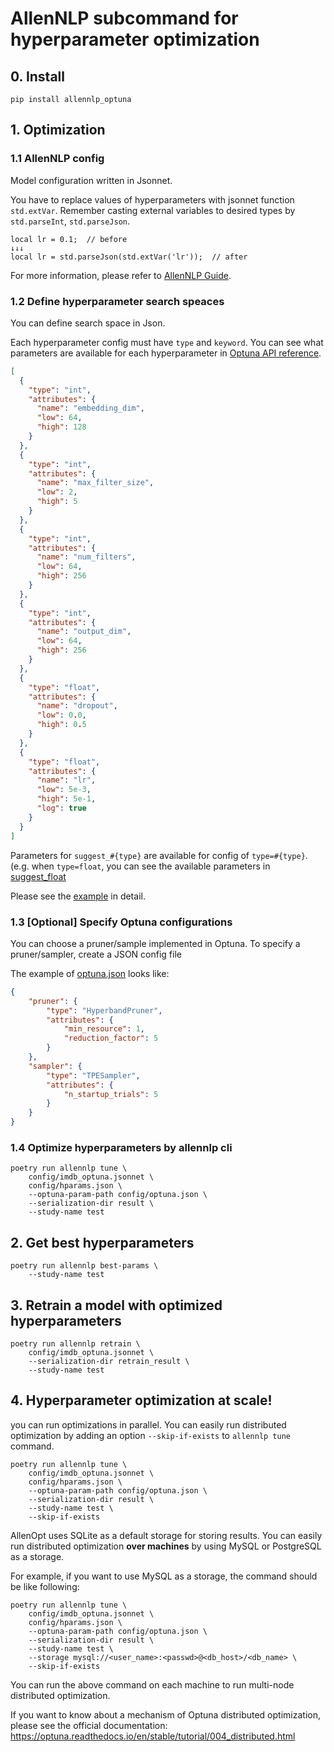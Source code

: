 # AllenNLP subcommand for hyperparameter optimization


## 0. Install

```
pip install allennlp_optuna
```


## 1. Optimization


### 1.1 AllenNLP config

Model configuration written in Jsonnet.

You have to replace values of hyperparameters with jsonnet function `std.extVar`.
Remember casting external variables to desired types by `std.parseInt`, `std.parseJson`.

```jsonnet
local lr = 0.1;  // before
↓↓↓
local lr = std.parseJson(std.extVar('lr'));  // after
```

For more information, please refer to [AllenNLP Guide](https://guide.allennlp.org/hyperparameter-optimization).


### 1.2 Define hyperparameter search speaces

You can define search space in Json.

Each hyperparameter config must have `type` and `keyword`.
You can see what parameters are available for each hyperparameter in
[Optuna API reference](https://optuna.readthedocs.io/en/stable/reference/generated/optuna.trial.Trial.html#optuna.trial.Trial).

```json
[
  {
    "type": "int",
    "attributes": {
      "name": "embedding_dim",
      "low": 64,
      "high": 128
    }
  },
  {
    "type": "int",
    "attributes": {
      "name": "max_filter_size",
      "low": 2,
      "high": 5
    }
  },
  {
    "type": "int",
    "attributes": {
      "name": "num_filters",
      "low": 64,
      "high": 256
    }
  },
  {
    "type": "int",
    "attributes": {
      "name": "output_dim",
      "low": 64,
      "high": 256
    }
  },
  {
    "type": "float",
    "attributes": {
      "name": "dropout",
      "low": 0.0,
      "high": 0.5
    }
  },
  {
    "type": "float",
    "attributes": {
      "name": "lr",
      "low": 5e-3,
      "high": 5e-1,
      "log": true
    }
  }
]
```

Parameters for `suggest_#{type}` are available for config of `type=#{type}`. (e.g. when `type=float`,
you can see the available parameters in [suggest\_float](https://optuna.readthedocs.io/en/stable/reference/generated/optuna.trial.Trial.html#optuna.trial.Trial.suggest_float)

Please see the [example](./config/hparams.json) in detail.


### 1.3 [Optional] Specify Optuna configurations

You can choose a pruner/sample implemented in Optuna.
To specify a pruner/sampler, create a JSON config file

The example of [optuna.json](./config/optuna.json) looks like:

```json
{
    "pruner": {
        "type": "HyperbandPruner",
        "attributes": {
            "min_resource": 1,
            "reduction_factor": 5
        }
    },
    "sampler": {
        "type": "TPESampler",
        "attributes": {
            "n_startup_trials": 5
        }
    }
}
```


### 1.4 Optimize hyperparameters by allennlp cli


```shell
poetry run allennlp tune \
    config/imdb_optuna.jsonnet \
    config/hparams.json \
    --optuna-param-path config/optuna.json \
    --serialization-dir result \
    --study-name test
```


## 2. Get best hyperparameters

```shell
poetry run allennlp best-params \
    --study-name test
```


## 3. Retrain a model with optimized hyperparameters

```shell
poetry run allennlp retrain \
    config/imdb_optuna.jsonnet \
    --serialization-dir retrain_result \
    --study-name test
```


## 4. Hyperparameter optimization at scale!

you can run optimizations in parallel.
You can easily run distributed optimization by adding an option
`--skip-if-exists` to `allennlp tune` command.

```
poetry run allennlp tune \
    config/imdb_optuna.jsonnet \
    config/hparams.json \
    --optuna-param-path config/optuna.json \
    --serialization-dir result \
    --study-name test \
    --skip-if-exists
```

AllenOpt uses SQLite as a default storage for storing results.
You can easily run distributed optimization **over machines**
by using MySQL or PostgreSQL as a storage.

For example, if you want to use MySQL as a storage,
the command should be like following:

```
poetry run allennlp tune \
    config/imdb_optuna.jsonnet \
    config/hparams.json \
    --optuna-param-path config/optuna.json \
    --serialization-dir result \
    --study-name test \
    --storage mysql://<user_name>:<passwd>@<db_host>/<db_name> \
    --skip-if-exists
```

You can run the above command on each machine to
run multi-node distributed optimization.

If you want to know about a mechanism of Optuna distributed optimization,
please see the official documentation:
https://optuna.readthedocs.io/en/stable/tutorial/004_distributed.html
